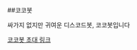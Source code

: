 ##코코봇

싸가지 없지만 귀여운 디스코드봇, 코코봇입니다

[코코봇 초대 링크](https://discord.com/oauth2/authorize?client_id=758507966965350420&permissions=8&scope=bot )
